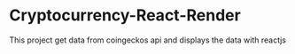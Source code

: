 # Cryptocurrency-React-Render
This project get data from coingeckos api and displays the data with reactjs
